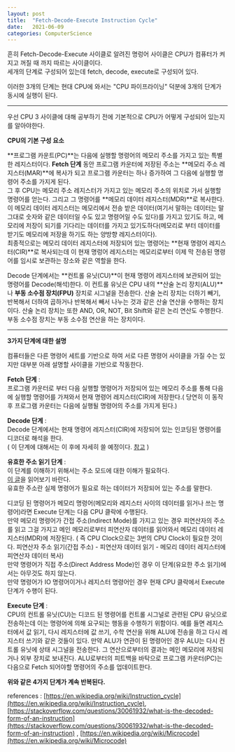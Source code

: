 ```yaml
---
layout: post
title:  "Fetch-Decode-Execute Instruction Cycle"
date:   2021-06-09
categories: ComputerScience
---
```


흔히 Fetch-Decode-Execute 사이클로 알려진 명렁어 사이클은 CPU가 컴퓨터가 켜지고 꺼질 때 까지 따르는 사이클이다.      
세개의 단계로 구성되어 있는데 fetch, decode, execute로 구성되어 있다.       

이러한 3개의 단계는 현대 CPU에 와서는 "CPU 파이프라이닝" 덕분에 3개의 단계가 동시에 실행이 된다.      

---------------------------------------------------     

우선 CPU 3 사이클에 대해 공부하기 전에 기본적으로 CPU가 어떻게 구성되어 있는지를 알아야한다.     

**CPU의 기본 구성 요소**            

**프로그램 카운트(PC)**는 다음에 실행할 명령어의 메모리 주소를 가지고 있는 특별한 레지스터이다. **Fetch 단계** 동안 프로그램 카운터에 저장된 주소는 **메모리 주소 레지스터(MAR)**에 복사가 되고 프로그램 카운터는 하나 증가하여 그 다음에 실행할 명령어 주소를 가지게 된다.     
그 후 CPU는 메모리 주소 레지스터가 가지고 있는 메모리 주소의 위치로 가서 실행할 명령어를 얻는다. 그리고 그 명령어를 **메모리 데이터 레지스터(MDR)**로 복사한다. 이 메모리 데이터 레지스터는 메모리에서 전송 받은 데이터(여기서 말하는 데이터는 말 그대로 숫자와 같은 데이터일 수도 있고 명령어일 수도 있다)를 가지고 있기도 하고, 메모리에 저장이 되기를 기다리는 데이터를 가지고 있기도하다(메모리로 부터 데이터를 받기도 메모리에 저장을 하기도 하는 양방향 레지스터이다).      
최종적으로는 메모리 데이터 레지스터에 저장되어 있는 명령어는 **현재 명령어 레지스터(CIR)**로 복사되는데 이 현재 명렁어 레지스터는 메모리로부터 이제 막 전송된 명령어를 임시로 보관하는 장소와 같은 역할을 한다.        

Decode 단계에서는 **컨트롤 유닛(CU)**이 현재 명령어 레지스터에 보관되어 있는 명령어를 Decode(해석)한다. 이 컨트롤 유닛은 CPU 내의 **산술 논리 장치(ALU)**나 **부동 소수점 장치(FPU)** 장치로 시그널을 전송한다. 산술 논리 장치는 더하기 빼기, 반복해서 더하여 곱하거나 반복해서 빼서 나누는 것과 같은 산술 연산을 수행하는 장치이다. 산술 논리 장치는 또한 AND, OR, NOT, Bit Shift와 같은 논리 연산도 수행한다. 부동 소수점 장치는 부동 소수점 연산을 하는 장치이다.      

--------------------------------------------------      

**3가지 단계에 대한 설명**         

컴퓨터들은 다른 명령어 세트를 기반으로 하여 서로 다른 명령어 사이클을 가질 수는 있지만 대부분 아래 설명할 사이클을 기반으로 작동한다.       

**Fetch 단계** :        
프로그램 카운터로 부터 다음 실행할 명령어가 저장되어 있는 메모리 주소를 통해 다음에 실행할 명령어를 가져와서 현재 명령어 레지스터(CIR)에 저장한다.( 당연히 이 동작 후 프로그램 카운터는 다음에 실행될 명령어의 주소를 가지게 된다.)         

**Decode 단계** :       
Decode 단계에서는 현재 명령어 레지스터(CIR)에 저장되어 있는 인코딩된 명령어를 디코더로 해석을 한다.    
( 이 단계에 대해서는 이 후에 자세히 쓸 예정이다. [참고](https://stackoverflow.com/questions/56218344/how-are-microcodes-executed-during-an-instruction-cycle) )           

**유효한 주소 읽기 단계** :    
이 단계를 이해하기 위해서는 주소 모드에 대한 이해가 필요하다.            
[이 글](https://sungjjinkang.github.io/computerscience/2021/06/09/addressing_mode.html)을 읽어보기 바란다.         
유효한 주소란 실제 명령어가 필요로 하는 데이터가 저장되어 있는 주소를 말한다.       

디코딩 된 명령어가 메모리 명령어(메모리와 레지스터 사이의 데이터를 읽거나 쓰는 명령어)라면 Execute 단계는 다음 CPU 클락에 수행된다.    
만약 메모리 명령어가 간접 주소(Indirect Mode)를 가지고 있는 경우 피연산자의 주소를 읽고 그걸 가지고 메인 메모리로부터 피연산자 데이터를 읽어와서 메모리 데이터 레지스터(MDR)에 저장된다. ( 즉 CPU Clock으로는 3번의 CPU Clock이 필요한 것이다. 피연산자 주소 읽기(간접 주소) - 피연산자 데이터 읽기 - 메모리 데이터 레지스터에 피연산자 데이터 복사)                          
만약 명령어가 직접 주소(Direct Address Mode)인 경우 이 단계(유요한 주소 읽기)에서는 아무것도 하지 않는다.       
만약 명령어가 IO 명령어이거나 레지스터 명령어인 경우 현재 CPU 클락에서 Execute 단계가 수행이 된다.      

**Execute 단계** :           
CPU의 컨트롤 유닛(CU)는 디코드 된 명령어를 컨트롤 시그널로 관련된 CPU 유닛으로 전송하는데 이는 명령어에 의해 요구되는 행동을 수행하기 위함이다. 예를 들면 레지스터에서 값 읽기, 다시 레지스터에 값 쓰기, 수학 연산을 위해 ALU에 전송을 하고 다시 레지스터 쓰기와 같은 것들이 있다. 만약 ALU가 연관이 된 명령어인 경우 ALU는 다시 컨트롤 유닛에 상태 시그널을 전송한다. 그 연산으로부터의 결과는 메인 메모리에 저장되거나 외부 장치로 보내진다. ALU로부터의 피트백을 바탁으로 프로그램 카운터(PC)는 다음으로 Fetch 되어야할 명령어의 주소를 업데이트한다.       

**위와 같은 4가지 단계가 계속 반복된다.**      

references : [https://en.wikipedia.org/wiki/Instruction_cycle](https://en.wikipedia.org/wiki/Instruction_cycle), [https://stackoverflow.com/questions/30061932/what-is-the-decoded-form-of-an-instruction](https://stackoverflow.com/questions/30061932/what-is-the-decoded-form-of-an-instruction) , [https://en.wikipedia.org/wiki/Microcode](https://en.wikipedia.org/wiki/Microcode)
